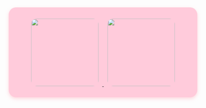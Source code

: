 <div style="background-color: #Ffcbdb; padding: 20px; border-radius: 20px; text-align: center; box-shadow: 0 4px 10px rgba(255, 182, 193, 0.5);">
  <a href="https://github.com/JulianaFurlan">
    <img height="180em" style="border-radius: 15px; margin: 10px;" 
      src="https://github-readme-stats.vercel.app/api?username=JulianaFurlan&show_icons=true&theme=rose_pine&include_all_commits=true&count_private=true"/>
    <img height="180em" style="border-radius: 15px; margin: 10px;" 
      src="https://github-readme-stats.vercel.app/api/top-langs/?username=JulianaFurlan&layout=compact&langs_count=6&theme=rose_pine"/>
  </a>
</div>
